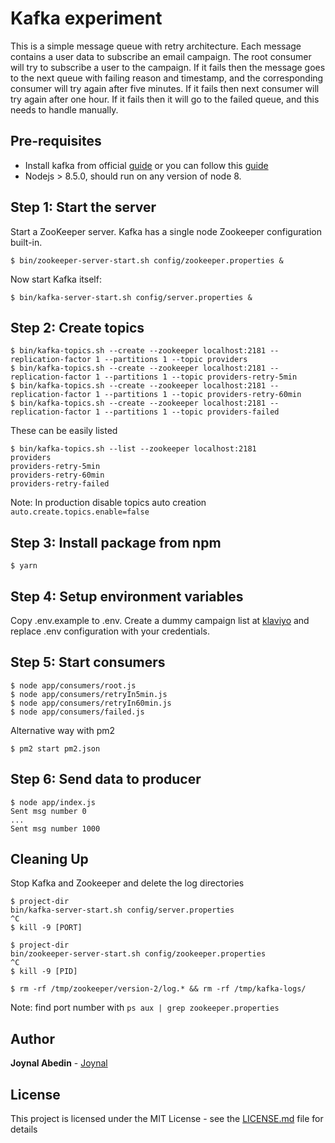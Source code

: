 # Kafka experiment

This is a simple message queue with retry architecture. Each message contains a user data to subscribe an email campaign.
The root consumer will try to subscribe a user to the campaign. If it fails then the message goes to the next queue with
failing reason and timestamp, and the corresponding consumer will try again after five minutes. If it fails then next consumer
will try again after one hour. If it fails then it will go to the failed queue, and this needs to handle manually.

## Pre-requisites

* Install kafka from official [guide](https://kafka.apache.org/quickstart) or you can follow this [guide](./kafka-installation-guide.md)
* Nodejs > 8.5.0, should run on any version of node 8.

## Step 1: Start the server

Start a ZooKeeper server. Kafka has a single node Zookeeper configuration built-in.
```
$ bin/zookeeper-server-start.sh config/zookeeper.properties &
```
Now start Kafka itself:
```
$ bin/kafka-server-start.sh config/server.properties &
```

## Step 2: Create topics
```
$ bin/kafka-topics.sh --create --zookeeper localhost:2181 --replication-factor 1 --partitions 1 --topic providers
$ bin/kafka-topics.sh --create --zookeeper localhost:2181 --replication-factor 1 --partitions 1 --topic providers-retry-5min
$ bin/kafka-topics.sh --create --zookeeper localhost:2181 --replication-factor 1 --partitions 1 --topic providers-retry-60min
$ bin/kafka-topics.sh --create --zookeeper localhost:2181 --replication-factor 1 --partitions 1 --topic providers-failed
```
These can be easily listed
```
$ bin/kafka-topics.sh --list --zookeeper localhost:2181
providers
providers-retry-5min
providers-retry-60min
providers-retry-failed
```
Note: In production disable topics auto creation `auto.create.topics.enable=false`

## Step 3: Install package from npm
```
$ yarn
```

## Step 4: Setup environment variables

Copy .env.example to .env. Create a dummy campaign list at [klaviyo](https://klaviyo.com) and replace .env configuration with your credentials.

## Step 5: Start consumers

```
$ node app/consumers/root.js
$ node app/consumers/retryIn5min.js
$ node app/consumers/retryIn60min.js
$ node app/consumers/failed.js
```

Alternative way with pm2

```
$ pm2 start pm2.json
```

## Step 6: Send data to producer

```
$ node app/index.js
Sent msg number 0
...
Sent msg number 1000
```

## Cleaning Up
Stop Kafka and Zookeeper and delete the log directories

```
$ project-dir
bin/kafka-server-start.sh config/server.properties
^C
$ kill -9 [PORT]
```

```
$ project-dir
bin/zookeeper-server-start.sh config/zookeeper.properties
^C
$ kill -9 [PID]
```

```
$ rm -rf /tmp/zookeeper/version-2/log.* && rm -rf /tmp/kafka-logs/
```

Note: find port number with `ps aux | grep zookeeper.properties`

## Author

**Joynal Abedin** - [Joynal](https://twitter.com/joynaluu)

## License

This project is licensed under the MIT License - see the [LICENSE.md](./LICENSE.md) file for details